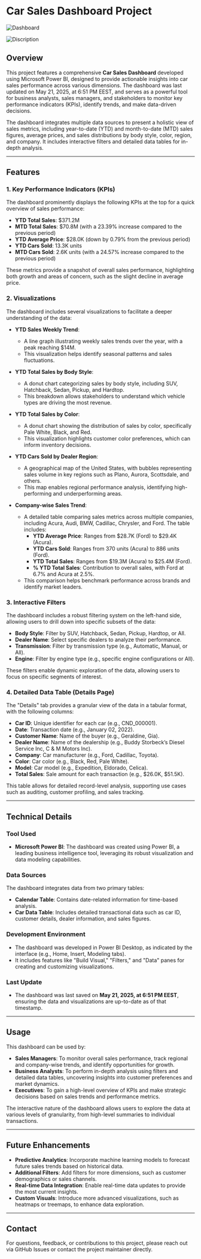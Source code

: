 # Car Sales Dashboard Project
![Dashboard](1.png)

![Discription](2.png)
## Overview

This project features a comprehensive **Car Sales Dashboard** developed using Microsoft Power BI, designed to provide actionable insights into car sales performance across various dimensions. The dashboard was last updated on May 21, 2025, at 6:51 PM EEST, and serves as a powerful tool for business analysts, sales managers, and stakeholders to monitor key performance indicators (KPIs), identify trends, and make data-driven decisions.

The dashboard integrates multiple data sources to present a holistic view of sales metrics, including year-to-date (YTD) and month-to-date (MTD) sales figures, average prices, and sales distributions by body style, color, region, and company. It includes interactive filters and detailed data tables for in-depth analysis.

---

## Features

### 1. Key Performance Indicators (KPIs)
The dashboard prominently displays the following KPIs at the top for a quick overview of sales performance:

- **YTD Total Sales**: $371.2M
- **MTD Total Sales**: $70.8M (with a 23.39% increase compared to the previous period)
- **YTD Average Price**: $28.0K (down by 0.79% from the previous period)
- **YTD Cars Sold**: 13.3K units
- **MTD Cars Sold**: 2.6K units (with a 24.57% increase compared to the previous period)

These metrics provide a snapshot of overall sales performance, highlighting both growth and areas of concern, such as the slight decline in average price.

### 2. Visualizations
The dashboard includes several visualizations to facilitate a deeper understanding of the data:

- **YTD Sales Weekly Trend**:
  - A line graph illustrating weekly sales trends over the year, with a peak reaching $14M.
  - This visualization helps identify seasonal patterns and sales fluctuations.

- **YTD Total Sales by Body Style**:
  - A donut chart categorizing sales by body style, including SUV, Hatchback, Sedan, Pickup, and Hardtop.
  - This breakdown allows stakeholders to understand which vehicle types are driving the most revenue.

- **YTD Total Sales by Color**:
  - A donut chart showing the distribution of sales by color, specifically Pale White, Black, and Red.
  - This visualization highlights customer color preferences, which can inform inventory decisions.

- **YTD Cars Sold by Dealer Region**:
  - A geographical map of the United States, with bubbles representing sales volume in key regions such as Plano, Aurora, Scottsdale, and others.
  - This map enables regional performance analysis, identifying high-performing and underperforming areas.

- **Company-wise Sales Trend**:
  - A detailed table comparing sales metrics across multiple companies, including Acura, Audi, BMW, Cadillac, Chrysler, and Ford. The table includes:
    - **YTD Average Price**: Ranges from $28.7K (Ford) to $29.4K (Acura).
    - **YTD Cars Sold**: Ranges from 370 units (Acura) to 886 units (Ford).
    - **YTD Total Sales**: Ranges from $19.3M (Acura) to $25.4M (Ford).
    - **% YTD Total Sales**: Contribution to overall sales, with Ford at 6.7% and Acura at 2.5%.
  - This comparison helps benchmark performance across brands and identify market leaders.

### 3. Interactive Filters
The dashboard includes a robust filtering system on the left-hand side, allowing users to drill down into specific subsets of the data:

- **Body Style**: Filter by SUV, Hatchback, Sedan, Pickup, Hardtop, or All.
- **Dealer Name**: Select specific dealers to analyze their performance.
- **Transmission**: Filter by transmission type (e.g., Automatic, Manual, or All).
- **Engine**: Filter by engine type (e.g., specific engine configurations or All).

These filters enable dynamic exploration of the data, allowing users to focus on specific segments of interest.

### 4. Detailed Data Table (Details Page)
The "Details" tab provides a granular view of the data in a tabular format, with the following columns:

- **Car ID**: Unique identifier for each car (e.g., CND_000001).
- **Date**: Transaction date (e.g., January 02, 2022).
- **Customer Name**: Name of the buyer (e.g., Geraldine, Gia).
- **Dealer Name**: Name of the dealership (e.g., Buddy Storbeck’s Diesel Service Inc, C & M Motors Inc).
- **Company**: Car manufacturer (e.g., Ford, Cadillac, Toyota).
- **Color**: Car color (e.g., Black, Red, Pale White).
- **Model**: Car model (e.g., Expedition, Eldorado, Celica).
- **Total Sales**: Sale amount for each transaction (e.g., $26.0K, $51.5K).

This table allows for detailed record-level analysis, supporting use cases such as auditing, customer profiling, and sales tracking.

---

## Technical Details

### Tool Used
- **Microsoft Power BI**: The dashboard was created using Power BI, a leading business intelligence tool, leveraging its robust visualization and data modeling capabilities.

### Data Sources
The dashboard integrates data from two primary tables:
- **Calendar Table**: Contains date-related information for time-based analysis.
- **Car Data Table**: Includes detailed transactional data such as car ID, customer details, dealer information, and sales figures.

### Development Environment
- The dashboard was developed in Power BI Desktop, as indicated by the interface (e.g., Home, Insert, Modeling tabs).
- It includes features like "Build Visual," "Filters," and "Data" panes for creating and customizing visualizations.

### Last Update
- The dashboard was last saved on **May 21, 2025, at 6:51 PM EEST**, ensuring the data and visualizations are up-to-date as of that timestamp.

---

## Usage
This dashboard can be used by:
- **Sales Managers**: To monitor overall sales performance, track regional and company-wise trends, and identify opportunities for growth.
- **Business Analysts**: To perform in-depth analysis using filters and detailed data tables, uncovering insights into customer preferences and market dynamics.
- **Executives**: To gain a high-level overview of KPIs and make strategic decisions based on sales trends and performance metrics.

The interactive nature of the dashboard allows users to explore the data at various levels of granularity, from high-level summaries to individual transactions.

---

## Future Enhancements
- **Predictive Analytics**: Incorporate machine learning models to forecast future sales trends based on historical data.
- **Additional Filters**: Add filters for more dimensions, such as customer demographics or sales channels.
- **Real-time Data Integration**: Enable real-time data updates to provide the most current insights.
- **Custom Visuals**: Introduce more advanced visualizations, such as heatmaps or treemaps, to enhance data exploration.

---

## Contact
For questions, feedback, or contributions to this project, please reach out via GitHub Issues or contact the project maintainer directly.
